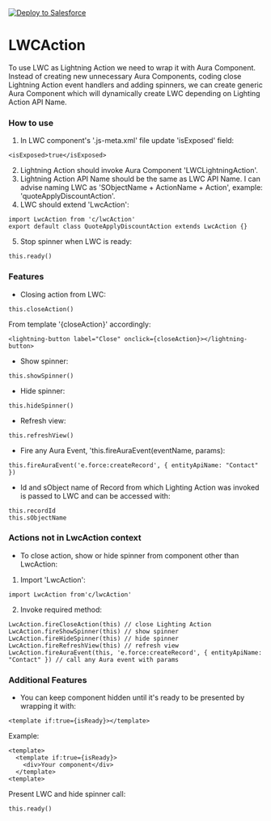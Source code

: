 <a href="https://githubsfdeploy.herokuapp.com">
  <img alt="Deploy to Salesforce"
       src="https://raw.githubusercontent.com/afawcett/githubsfdeploy/master/deploy.png">
</a>

# LWCAction
To use LWC as Lightning Action we need to wrap it with Aura Component. Instead of creating new unnecessary Aura Components, coding close Lightning Action event handlers and adding spinners, we can create generic Aura Component which will dynamically create LWC depending on Lighting Action API Name.

### How to use
1. In LWC component's '.js-meta.xml' file update 'isExposed' field:
```
<isExposed>true</isExposed>
```
2. Lightning Action should invoke Aura Component 'LWCLightningAction'.
3. Lightning Action API Name should be the same as LWC API Name. I can advise naming LWC as 'SObjectName + ActionName + Action', example: 'quoteApplyDiscountAction'.
4. LWC should extend 'LwcAction':
```
import LwcAction from 'c/lwcAction'
export default class QuoteApplyDiscountAction extends LwcAction {}
```
5. Stop spinner when LWC is ready:
```
this.ready()
```

### Features
- Closing action from LWC: 
```
this.closeAction()
```
From template '{closeAction}' accordingly:
```
<lightning-button label="Close" onclick={closeAction}></lightning-button>
```

- Show spinner:
```
this.showSpinner()
```

- Hide spinner:
```
this.hideSpinner()
```

- Refresh view:
```
this.refreshView()
```

- Fire any Aura Event, 'this.fireAuraEvent(eventName, params):
```
this.fireAuraEvent('e.force:createRecord', { entityApiName: "Contact" })
```

- Id and sObject name of Record from which Lighting Action was invoked is passed to LWC and can be accessed with:
```
this.recordId
this.sObjectName
```
### Actions not in LwcAction context
- To close action, show or hide spinner from component other than LwcAction:
1. Import 'LwcAction':
```
import LwcAction from'c/lwcAction'
```
2. Invoke required method:
```
LwcAction.fireCloseAction(this) // close Lighting Action
LwcAction.fireShowSpinner(this) // show spinner
LwcAction.fireHideSpinner(this) // hide spinner
LwcAction.fireRefreshView(this) // refresh view
LwcAction.fireAuraEvent(this, 'e.force:createRecord', { entityApiName: "Contact" }) // call any Aura event with params
```

### Additional Features
- You can keep component hidden until it's ready to be presented by wrapping it with:
```
<template if:true={isReady}></template>
```
Example:
```
<template>
  <template if:true={isReady}>
    <div>Your component</div>
  </template>
<template>
```
Present LWC and hide spinner call:
```
this.ready()
```
